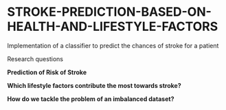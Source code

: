 # STROKE-PREDICTION-BASED-ON-HEALTH-AND-LIFESTYLE-FACTORS
Implementation of a classifier to predict the chances of stroke for a patient


Research questions

**Prediction of Risk of Stroke**

**Which lifestyle factors contribute the most towards stroke?**

**How do we tackle the problem of an imbalanced dataset?**
